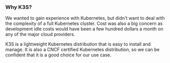 ### Why K3S?

We wanted to gain experience with Kubernetes, but didn't want to deal with the complexity of a full Kubernetes cluster. Cost was also a big concern as development idle costs would have been a few hundred dollars a month on any of the major cloud providers.

K3S is a lightweight Kubernetes distribution that is easy to install and manage. It is also a CNCF certified Kubernetes distribution, so we can be confident that it is a good choice for our use case.
